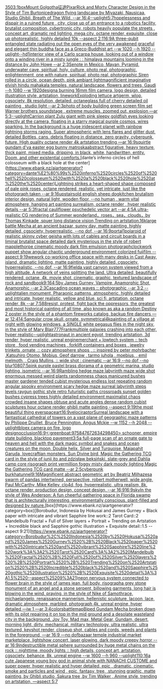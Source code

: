[350](https://www.ebank.nz/aiartgenerator?category=350)[3:1](https://www.ebank.nz/aiartgenerator?category=3%3A1)[box](https://www.ebank.nz/aiartgenerator?category=box)[Mount Golgotha](https://www.ebank.nz/aiartgenerator?category=Mount%2520Golgotha)[征途](https://www.ebank.nz/aiartgenerator?category=%E5%BE%81%E9%80%94)[Pixar](https://www.ebank.nz/aiartgenerator?category=Pixar)[Rick and Morty Character Design in the Style of Tim Burton](https://www.ebank.nz/aiartgenerator?category=Rick%2520and%2520Morty%2520Character%2520Design%2520in%2520the%2520Style%2520of%2520Tim%2520Burton)[ice](https://www.ebank.nz/aiartgenerator?category=ice)[dragon flying landscape by Miyazaki, Nausicaa, Studio Ghibli, Breath of The Wild, --ar 16:4](https://www.ebank.nz/aiartgenerator?category=dragon%2520flying%2520landscape%2520by%2520Miyazaki%2C%2520Nausicaa%2C%2520Studio%2520Ghibli%2C%2520Breath%2520of%2520The%2520Wild%2C%2520--ar%252016%3A4)[--uplight](https://www.ebank.nz/aiartgenerator?category=--uplight)[5:7](https://www.ebank.nz/aiartgenerator?category=5%3A7)[hopelessness and dispair in a ruined future , city, close up of an entrance to a robotics facility, brutalist composition, cybertronic city, robots heavily populate the streets , concept art, dramatic red lighting, mega city, octane render, exquisite, close up photorealistic, highly detailed 10k --aspect 2:1](https://www.ebank.nz/aiartgenerator?category=hopelessness%2520and%2520dispair%2520in%2520a%2520ruined%2520future%2520%2C%2520city%2C%2520close%2520up%2520of%2520an%2520entrance%2520to%2520a%2520robotics%2520facility%2C%2520brutalist%2520composition%2C%2520cybertronic%2520city%2C%2520robots%2520heavily%2520populate%2520the%2520streets%2520%2C%2520concept%2520art%2C%2520dramatic%2520red%2520lighting%2C%2520mega%2520city%2C%2520octane%2520render%2C%2520exquisite%2C%2520close%2520up%2520photorealistic%2C%2520highly%2520detailed%252010k%2520--aspect%25202%3A1)[16:9](https://www.ebank.nz/aiartgenerator?category=16%3A9)[A three-qubit entangled state  radiating out the open eyes of the very awakened graceful and elegant thin buddha face as a Greco-Buddhist art --w 1020 --h 1920 --uplight](https://www.ebank.nz/aiartgenerator?category=A%2520three-qubit%2520entangled%2520state%2520%2520radiating%2520out%2520the%2520open%2520eyes%2520of%2520the%2520very%2520awakened%2520graceful%2520and%2520elegant%2520thin%2520buddha%2520face%2520as%2520a%2520Greco-Buddhist%2520art%2520--w%25201020%2520--h%25201920%2520--uplight)[--hd](https://www.ebank.nz/aiartgenerator?category=--hd)[1](https://www.ebank.nz/aiartgenerator?category=1)[interior view of a Carlo scarpa house, looking out of a window onto a winding river in a misty jungle : : himalaya mountains looming in the distance,by John Howe   --ar 2:3](https://www.ebank.nz/aiartgenerator?category=interior%2520view%2520of%2520a%2520Carlo%2520scarpa%2520house%2C%2520looking%2520out%2520of%2520a%2520window%2520onto%2520a%2520winding%2520river%2520in%2520a%2520misty%2520jungle%2520%3A%2520%3A%2520himalaya%2520mountains%2520looming%2520in%2520the%2520distance%2Cby%2520John%2520Howe%2520%2520%2520--ar%25202%3A3)[Senote in Mexico, Mayan, Pyramid, underwater cave, spiritual, holy, culture, photo real, photographic, enlightenment, one with nature, spiritual, photo real, photographic,](https://www.ebank.nz/aiartgenerator?category=Senote%2520in%2520Mexico%2C%2520Mayan%2C%2520Pyramid%2C%2520underwater%2520cave%2C%2520spiritual%2C%2520holy%2C%2520culture%2C%2520photo%2520real%2C%2520photographic%2C%2520enlightenment%2C%2520one%2520with%2520nature%2C%2520spiritual%2C%2520photo%2520real%2C%2520photographic%2C)[Siren rolled in a circle, ocean depth, pink ambiant light](https://www.ebank.nz/aiartgenerator?category=Siren%2520rolled%2520in%2520a%2520circle%2C%2520ocean%2520depth%2C%2520pink%2520ambiant%2520light)[magnificient imaginative elvish hindu mahakala temples, natural landscape, flowers and trees, Gaudi --h 1080 --w 1920](https://www.ebank.nz/aiartgenerator?category=magnificient%2520imaginative%2520elvish%2520hindu%2520mahakala%2520temples%2C%2520natural%2520landscape%2C%2520flowers%2520and%2520trees%2C%2520Gaudi%2520--h%25201080%2520--w%25201920)[design](https://www.ebank.nz/aiartgenerator?category=design)[a burning 16mm film camera, logo design, detailed illustration style, artstation, linework](https://www.ebank.nz/aiartgenerator?category=a%2520burning%252016mm%2520film%2520camera%2C%2520logo%2520design%2C%2520detailed%2520illustration%2520style%2C%2520artstation%2C%2520linework)[Exploding lettuce artgerm, wlop, cgsociety, 8k resolution, detailed, octane](https://www.ebank.nz/aiartgenerator?category=Exploding%2520lettuce%2520artgerm%2C%2520wlop%2C%2520cgsociety%2C%25208k%2520resolution%2C%2520detailed%2C%2520octane)[glass full of cherry detailed oil painting , studio light --ar 2:3](https://www.ebank.nz/aiartgenerator?category=glass%2520full%2520of%2520cherry%2520detailed%2520oil%2520painting%2520%2C%2520studio%2520light%2520--ar%25202%3A3)[photo of body building green screen film set Warner brothers soundstage , extreme muscles, zoomed out, explosion  —ar 5:3](https://www.ebank.nz/aiartgenerator?category=photo%2520of%2520body%2520building%2520green%2520screen%2520film%2520set%2520Warner%2520brothers%2520soundstage%2520%2C%2520extreme%2520muscles%2C%2520zoomed%2520out%2C%2520explosion%2520%2520%E2%80%94ar%25205%3A3)[--uplight](https://www.ebank.nz/aiartgenerator?category=--uplight)[Carrion plant Zulu giant  with pink sleepy goldfish eyes looking directly at the camera, floating in a starry magical purple cosmos, wires sparking. In the background is a huge iridescent planet with rainbow lightning storms raging. Super atmospheric with lens flares and glitter dust, detailed Bottles, cans, debris floating in distance, zero gravity, cyberpunk, future. High quality octane render 4k artstation trending —ar 16:9](https://www.ebank.nz/aiartgenerator?category=Carrion%2520plant%2520Zulu%2520giant%2520%2520with%2520pink%2520sleepy%2520goldfish%2520eyes%2520looking%2520directly%2520at%2520the%2520camera%2C%2520floating%2520in%2520a%2520starry%2520magical%2520purple%2520cosmos%2C%2520wires%2520sparking.%2520In%2520the%2520background%2520is%2520a%2520huge%2520iridescent%2520planet%2520with%2520rainbow%2520lightning%2520storms%2520raging.%2520Super%2520atmospheric%2520with%2520lens%2520flares%2520and%2520glitter%2520dust%2C%2520detailed%2520Bottles%2C%2520cans%2C%2520debris%2520floating%2520in%2520distance%2C%2520zero%2520gravity%2C%2520cyberpunk%2C%2520future.%2520High%2520quality%2520octane%2520render%25204k%2520artstation%2520trending%2520%E2%80%94ar%252016%3A9)[squirtle gundam d'va easter egg bunny matroska](https://www.ebank.nz/aiartgenerator?category=squirtle%2520gundam%2520d%27va%2520easter%2520egg%2520bunny%2520matroska)[abstract figurative, heavy texture, thick paint, mixed media, dripping, in black, white, handwritten, entity. Doom, and other existential comforts.](https://www.ebank.nz/aiartgenerator?category=abstract%2520figurative%2C%2520heavy%2520texture%2C%2520thick%2520paint%2C%2520mixed%2520media%2C%2520dripping%2C%2520in%2520black%2C%2520white%2C%2520handwritten%2C%2520entity.%2520Doom%2C%2520and%2520other%2520existential%2520comforts.)[dante’s inferno circles of hell colosseum with a black hole at the center](https://www.ebank.nz/aiartgenerator?category=dante%E2%80%99s%2520inferno%2520circles%2520of%2520hell%2520colosseum%2520with%2520a%2520black%2520hole%2520at%2520the%2520center)[Lightning strikes a heart-shaped shape composed of pale pink roses, octane rendered, realistic, yet intricate, just like the photograph taken --ar 9:16](https://www.ebank.nz/aiartgenerator?category=Lightning%2520strikes%2520a%2520heart-shaped%2520shape%2520composed%2520of%2520pale%2520pink%2520roses%2C%2520octane%2520rendered%2C%2520realistic%2C%2520yet%2520intricate%2C%2520just%2520like%2520the%2520photograph%2520taken%2520--ar%25209%3A16)[upstairs](https://www.ebank.nz/aiartgenerator?category=upstairs)[old english sheep dog](https://www.ebank.nz/aiartgenerator?category=old%2520english%2520sheep%2520dog)[kitchen brutalism interior design, natural light, wooden floor, --no human , warm vital atmosphere, hanging art painting surrealism, octane render , hyper realistic details --ar 5:3](https://www.ebank.nz/aiartgenerator?category=kitchen%2520brutalism%2520interior%2520design%2C%2520natural%2520light%2C%2520wooden%2520floor%2C%2520--no%2520human%2520%2C%2520warm%2520vital%2520atmosphere%2C%2520hanging%2520art%2520painting%2520surrealism%2C%2520octane%2520render%2520%2C%2520hyper%2520realistic%2520details%2520--ar%25205%3A3)[fractal cauliflower psychedelic vector art --ar 4:5](https://www.ebank.nz/aiartgenerator?category=fractal%2520cauliflower%2520psychedelic%2520vector%2520art%2520--ar%25204%3A5)[A ultra-realistic CG rendering of Summer wonderland，roses，sea，clouds，by Thomas Kinkade ,spuer long distance vision,Trending on artstation.16k](https://www.ebank.nz/aiartgenerator?category=A%2520ultra-realistic%2520CG%2520rendering%2520of%2520Summer%2520wonderland%EF%BC%8Croses%EF%BC%8Csea%EF%BC%8Cclouds%EF%BC%8Cby%2520Thomas%2520Kinkade%2520%2Cspuer%2520long%2520distance%2520vision%2CTrending%2520on%2520artstation.16k)[large battle Mecha at an ancient bazaar, sunny day, matte painting, highly detailed, cgsociety, hyperrealistic, --no dof, --ar 16:9](https://www.ebank.nz/aiartgenerator?category=large%2520battle%2520Mecha%2520at%2520an%2520ancient%2520bazaar%2C%2520sunny%2520day%2C%2520matte%2520painting%2C%2520highly%2520detailed%2C%2520cgsociety%2C%2520hyperrealistic%2C%2520--no%2520dof%2C%2520--ar%252016%3A9)[portal](https://www.ebank.nz/aiartgenerator?category=portal)[1](https://www.ebank.nz/aiartgenerator?category=1)[polaroid of  realistic skinny cyber geisha with lots of cables and circuit boards in a liminal brutalist space detailed dark mysterious in the style of robert mapplethorpe cinematic moody dark film emulsion photograph](https://www.ebank.nz/aiartgenerator?category=polaroid%2520of%2520%2520realistic%2520skinny%2520cyber%2520geisha%2520with%2520lots%2520of%2520cables%2520and%2520circuit%2520boards%2520in%2520a%2520liminal%2520brutalist%2520space%2520detailed%2520dark%2520mysterious%2520in%2520the%2520style%2520of%2520robert%2520mapplethorpe%2520cinematic%2520moody%2520dark%2520film%2520emulsion%2520photograph)[clockwork puppet show angular chaotic underground environment colorized fujifilm --aspect 9:19](https://www.ebank.nz/aiartgenerator?category=clockwork%2520puppet%2520show%2520angular%2520chaotic%2520underground%2520environment%2520colorized%2520fujifilm%2520--aspect%25209%3A19)[wework co-working office space with many desks in Cast Away, island, dramatic lighting, matte painting, highly detailed, cgsociety, hyperrealistic, --no dof, --ar 16:9](https://www.ebank.nz/aiartgenerator?category=wework%2520co-working%2520office%2520space%2520with%2520many%2520desks%2520in%2520Cast%2520Away%2C%2520island%2C%2520dramatic%2520lighting%2C%2520matte%2520painting%2C%2520highly%2520detailed%2C%2520cgsociety%2C%2520hyperrealistic%2C%2520--no%2520dof%2C%2520--ar%252016%3A9)[field](https://www.ebank.nz/aiartgenerator?category=field)[a vast canyon system viewed from a high altitude.  A network of veins splitting the land.  Ultra detailed, beautifully rendered, octane, 4k, movie shot, cinematic, graphic, textured landscape of rock and sand](https://www.ebank.nz/aiartgenerator?category=a%2520vast%2520canyon%2520system%2520viewed%2520from%2520a%2520high%2520altitude.%2520%2520A%2520network%2520of%2520veins%2520splitting%2520the%2520land.%2520%2520Ultra%2520detailed%2C%2520beautifully%2520rendered%2C%2520octane%2C%25204k%2C%2520movie%2520shot%2C%2520cinematic%2C%2520graphic%2C%2520textured%2520landscape%2520of%2520rock%2520and%2520sand)[book](https://www.ebank.nz/aiartgenerator?category=book)[9:16](https://www.ebank.nz/aiartgenerator?category=9%3A16)[4:5](https://www.ebank.nz/aiartgenerator?category=4%3A5)[by James Gurney, Vampire, Anamorphic Shot, Anamorphic --ar 2:3](https://www.ebank.nz/aiartgenerator?category=by%2520James%2520Gurney%2C%2520Vampire%2C%2520Anamorphic%2520Shot%2C%2520Anamorphic%2520--ar%25202%3A3)[Cascading ocean waves :: photographic --ar 3:2 --uplight](https://www.ebank.nz/aiartgenerator?category=Cascading%2520ocean%2520waves%2520%3A%3A%2520photographic%2520--ar%25203%3A2%2520--uplight)[alien monument, Pharaonic patterns, atmospheric, highly detailed and intricate, hyper realistic, yellow and blue, sci fi, artstation, octane render, 8k --ar 7:5](https://www.ebank.nz/aiartgenerator?category=alien%2520monument%2C%2520Pharaonic%2520patterns%2C%2520atmospheric%2C%2520highly%2520detailed%2520and%2520intricate%2C%2520hyper%2520realistic%2C%2520yellow%2520and%2520blue%2C%2520sci%2520fi%2C%2520artstation%2C%2520octane%2520render%2C%25208k%2520--ar%25207%3A5)[88](https://www.ebank.nz/aiartgenerator?category=88)[resist, protest, fight back the oppressors, the greatest and most historical painting of all time, also known as aka a random Destiny 2 poster in the style of a phantom fireworks catalog, backup fire dancers —ar 12:41](https://www.ebank.nz/aiartgenerator?category=resist%2C%2520protest%2C%2520fight%2520back%2520the%2520oppressors%2C%2520the%2520greatest%2520and%2520most%2520historical%2520painting%2520of%2520all%2520time%2C%2520also%2520known%2520as%2520aka%2520a%2520random%2520Destiny%25202%2520poster%2520in%2520the%2520style%2520of%2520a%2520phantom%2520fireworks%2520catalog%2C%2520backup%2520fire%2520dancers%2520%E2%80%94ar%252012%3A41)[4:5](https://www.ebank.nz/aiartgenerator?category=4%3A5)[angular crow skull, ornate, symmetrical](https://www.ebank.nz/aiartgenerator?category=angular%2520crow%2520skull%2C%2520ornate%2C%2520symmetrical)[4k](https://www.ebank.nz/aiartgenerator?category=4k)[painting of a village at night with glowing windows, a SINGLE white pegasus flies in the night sky, in the style of Mary Blair](https://www.ebank.nz/aiartgenerator?category=painting%2520of%2520a%2520village%2520at%2520night%2520with%2520glowing%2520windows%2C%2520a%2520SINGLE%2520white%2520pegasus%2520flies%2520in%2520the%2520night%2520sky%2C%2520in%2520the%2520style%2520of%2520Mary%2520Blair)[777](https://www.ebank.nz/aiartgenerator?category=777)[Frank](https://www.ebank.nz/aiartgenerator?category=Frank)[multiple galaxies crashing into each other, hyper realistic](https://www.ebank.nz/aiartgenerator?category=multiple%2520galaxies%2520crashing%2520into%2520each%2520other%2C%2520hyper%2520realistic)[--uplight](https://www.ebank.nz/aiartgenerator?category=--uplight)[astronaut in ancient egypt, trending artstation, 3d render, hyper realistic, unreal engine](https://www.ebank.nz/aiartgenerator?category=astronaut%2520in%2520ancient%2520egypt%2C%2520trending%2520artstation%2C%25203d%2520render%2C%2520hyper%2520realistic%2C%2520unreal%2520engine)[merchant + lowtech system :: tech store , food vending machines , forklift containers and boxes , jewelry trinkets ,ornate ,:: cozy atmosphere shops , :: inspired by peter mohrbacher ,Katsuhiro Otomo, Mobius, Geof darrow   , tarmo juhola , moebius, , emil melmoth, , Craig Mullins, :: wide shot : cinematic --ar 16:9 --no dof --no blur](https://www.ebank.nz/aiartgenerator?category=merchant%2520%2B%2520lowtech%2520system%2520%3A%3A%2520tech%2520store%2520%2C%2520food%2520vending%2520machines%2520%2C%2520forklift%2520containers%2520and%2520boxes%2520%2C%2520jewelry%2520trinkets%2520%2Cornate%2520%2C%3A%3A%2520cozy%2520atmosphere%2520shops%2520%2C%2520%3A%3A%2520inspired%2520by%2520peter%2520mohrbacher%2520%2CKatsuhiro%2520Otomo%2C%2520Mobius%2C%2520Geof%2520darrow%2520%2520%2520%2C%2520tarmo%2520juhola%2520%2C%2520moebius%2C%2520%2C%2520emil%2520melmoth%2C%2520%2C%2520Craig%2520Mullins%2C%2520%3A%3A%2520wide%2520shot%2520%3A%2520cinematic%2520--ar%252016%3A9%2520--no%2520dof%2520--no%2520blur)[1080](https://www.ebank.nz/aiartgenerator?category=1080)[7:5](https://www.ebank.nz/aiartgenerator?category=7%3A5)[pink purple pastel brass diorama of a geometric marina, studio lighting, isometric --ar 16:9](https://www.ebank.nz/aiartgenerator?category=pink%2520purple%2520pastel%2520brass%2520diorama%2520of%2520a%2520geometric%2520marina%2C%2520studio%2520lighting%2C%2520isometric%2520--ar%252016%3A9)[Rambling hedge maze labyrinth maze wide shot enormous messed weird plants randomness chaos manicured bushes master gardener tended cubist mysterious endless lost repeating random angular spooky environment scary hedge maze surreal labyrinth steps levels raygun gothic style retro futuristic paths crossroads sunset golden bushes cypress trees highly detailed environment maximalist chaos crowded insane shapes obtuse and acute angles dense random cubist sculptures hour octane render ghibli matte painting --aspect 9:19](https://www.ebank.nz/aiartgenerator?category=Rambling%2520hedge%2520maze%2520labyrinth%2520maze%2520wide%2520shot%2520enormous%2520messed%2520weird%2520plants%2520randomness%2520chaos%2520manicured%2520bushes%2520master%2520gardener%2520tended%2520cubist%2520mysterious%2520endless%2520lost%2520repeating%2520random%2520angular%2520spooky%2520environment%2520scary%2520hedge%2520maze%2520surreal%2520labyrinth%2520steps%2520levels%2520raygun%2520gothic%2520style%2520retro%2520futuristic%2520paths%2520crossroads%2520sunset%2520golden%2520bushes%2520cypress%2520trees%2520highly%2520detailed%2520environment%2520maximalist%2520chaos%2520crowded%2520insane%2520shapes%2520obtuse%2520and%2520acute%2520angles%2520dense%2520random%2520cubist%2520sculptures%2520hour%2520octane%2520render%2520ghibli%2520matte%2520painting%2520--aspect%25209%3A19)[the most beautiful thing ever](https://www.ebank.nz/aiartgenerator?category=the%2520most%2520beautiful%2520thing%2520ever)[space](https://www.ebank.nz/aiartgenerator?category=space)[art](https://www.ebank.nz/aiartgenerator?category=art)[16:9](https://www.ebank.nz/aiartgenerator?category=16%3A9)[velociraptor](https://www.ebank.nz/aiartgenerator?category=velociraptor)[Surreal landscape with a fantastical cathedral of towers on a vast plane of geographic maze patterns by Philippe Druillet, Bruce Pennington, Angus Mckie --w 1152 --h 2048 --uplight](https://www.ebank.nz/aiartgenerator?category=Surreal%2520landscape%2520with%2520a%2520fantastical%2520cathedral%2520of%2520towers%2520on%2520a%2520vast%2520plane%2520of%2520geographic%2520maze%2520patterns%2520by%2520Philippe%2520Druillet%2C%2520Bruce%2520Pennington%2C%2520Angus%2520Mckie%2520--w%25201152%2520--h%25202048%2520--uplight)[bloex camera on fire, logo design](https://www.ebank.nz/aiartgenerator?category=bloex%2520camera%2520on%2520fire%2C%2520logo%2520design)[occlusion](https://www.ebank.nz/aiartgenerator?category=occlusion)[16:9](https://www.ebank.nz/aiartgenerator?category=16%3A9)[<:greenboat:975847672634298450> schooner, empire state building, blacktop pavement](https://www.ebank.nz/aiartgenerator?category=%3C%3Agreenboat%3A975847672634298450%3E%2520schooner%2C%2520empire%2520state%2520building%2C%2520blacktop%2520pavement)[3:5](https://www.ebank.nz/aiartgenerator?category=3%3A5)[a full-page scan of an ornate gate to heaven and hell with the dark magic symbol and snakes and ocean creatures on the moon, Double helix, Silver and Turquoise, Majapahit Garuda, lovecraftian monsters, Sun Divine bird, Magic the Gathering TCG card in the style of junji ito and zdzisław beksiński, slate-grey and Dahlia camp core risograph print vermillion foggy misty dark moody lighting Magic the Gathering TCG card matte --ar 2:5](https://www.ebank.nz/aiartgenerator?category=a%2520full-page%2520scan%2520of%2520an%2520ornate%2520gate%2520to%2520heaven%2520and%2520hell%2520with%2520the%2520dark%2520magic%2520symbol%2520and%2520snakes%2520and%2520ocean%2520creatures%2520on%2520the%2520moon%2C%2520Double%2520helix%2C%2520Silver%2520and%2520Turquoise%2C%2520Majapahit%2520Garuda%2C%2520lovecraftian%2520monsters%2C%2520Sun%2520Divine%2520bird%2C%2520Magic%2520the%2520Gathering%2520TCG%2520card%2520in%2520the%2520style%2520of%2520junji%2520ito%2520and%2520zdzis%C5%82aw%2520beksi%C5%84ski%2C%2520slate-grey%2520and%2520Dahlia%2520camp%2520core%2520risograph%2520print%2520vermillion%2520foggy%2520misty%2520dark%2520moody%2520lighting%2520Magic%2520the%2520Gathering%2520TCG%2520card%2520matte%2520--ar%25202%3A5)[cyberpunk burkha](https://www.ebank.nz/aiartgenerator?category=cyberpunk%2520burkha)[tunnel](https://www.ebank.nz/aiartgenerator?category=tunnel)[9:16](https://www.ebank.nz/aiartgenerator?category=9%3A16)[Magnificent abstract geometric art by Beatriz Milhazes](https://www.ebank.nz/aiartgenerator?category=Magnificent%2520abstract%2520geometric%2520art%2520by%2520Beatriz%2520Milhazes)[a swarm of pandas intertwined, perspective, robert motherwell, wide angle, Paul McCarthy, Mike Kelley, clo4d, fog, hyperrealistic, ultra realism, 8k, octane render, production design, concept design, --ar 16:9](https://www.ebank.nz/aiartgenerator?category=a%2520swarm%2520of%2520pandas%2520intertwined%2C%2520perspective%2C%2520robert%2520motherwell%2C%2520wide%2520angle%2C%2520Paul%2520McCarthy%2C%2520Mike%2520Kelley%2C%2520clo4d%2C%2520fog%2C%2520hyperrealistic%2C%2520ultra%2520realism%2C%25208k%2C%2520octane%2520render%2C%2520production%2520design%2C%2520concept%2520design%2C%2520--ar%252016%3A9)[16:9](https://www.ebank.nz/aiartgenerator?category=16%3A9)[sky](https://www.ebank.nz/aiartgenerator?category=sky)[](https://www.ebank.nz/aiartgenerator?category=)[In the style of Wes Anderson: A fun cheerful gathering space in Florida swamp that is architecturally interesting, environmentally conscious, plant-filled and designed by nature.](https://www.ebank.nz/aiartgenerator?category=In%2520the%2520style%2520of%2520Wes%2520Anderson%3A%2520A%2520fun%2520cheerful%2520gathering%2520space%2520in%2520Florida%2520swamp%2520that%2520is%2520architecturally%2520interesting%2C%2520environmentally%2520conscious%2C%2520plant-filled%2520and%2520designed%2520by%2520nature.)[box](https://www.ebank.nz/aiartgenerator?category=box)[Borobudur, Indonesia by Hokusai and James Gurney + Black paper with intricate and vibrant Sapphire line work::2 Tarot Card::2 Mandelbulb Fractal + Full of Silver layers + Portrait + Trending on Artstation + Incredible black and Sapphire gothic illustration + Exquisite detail::1.5 --aspect 9:21](https://www.ebank.nz/aiartgenerator?category=Borobudur%2C%2520Indonesia%2520by%2520Hokusai%2520and%2520James%2520Gurney%2520%2B%2520Black%2520paper%2520with%2520intricate%2520and%2520vibrant%2520Sapphire%2520line%2520work%3A%3A2%2520Tarot%2520Card%3A%3A2%2520Mandelbulb%2520Fractal%2520%2B%2520Full%2520of%2520Silver%2520layers%2520%2B%2520Portrait%2520%2B%2520Trending%2520on%2520Artstation%2520%2B%2520Incredible%2520black%2520and%2520Sapphire%2520gothic%2520illustration%2520%2B%2520Exquisite%2520detail%3A%3A1.5%2520--aspect%25209%3A21)[neon nervous system connected to flower brain in the style of james jean, full body, risograph](https://www.ebank.nz/aiartgenerator?category=neon%2520nervous%2520system%2520connected%2520to%2520flower%2520brain%2520in%2520the%2520style%2520of%2520james%2520jean%2C%2520full%2520body%2C%2520risograph)[a grey stone monument of an angel and a stone serpent, billowing garments, long hair is blowing in the wind, praying, in the style of Nike of Samothrace, michaelangelo, renaissance mannerism, hellenistic sculpture, lacoon, lace, dramatic atmosphere, marbled, photograph 4k, unreal engine, hyper detailed —iw 1 —ar 3:4](https://www.ebank.nz/aiartgenerator?category=a%2520grey%2520stone%2520monument%2520of%2520an%2520angel%2520and%2520a%2520stone%2520serpent%2C%2520billowing%2520garments%2C%2520long%2520hair%2520is%2520blowing%2520in%2520the%2520wind%2C%2520praying%2C%2520in%2520the%2520style%2520of%2520Nike%2520of%2520Samothrace%2C%2520michaelangelo%2C%2520renaissance%2520mannerism%2C%2520hellenistic%2520sculpture%2C%2520lacoon%2C%2520lace%2C%2520dramatic%2520atmosphere%2C%2520marbled%2C%2520photograph%25204k%2C%2520unreal%2520engine%2C%2520hyper%2520detailed%2520%E2%80%94iw%25201%2520%E2%80%94ar%25203%3A4)[colors](https://www.ebank.nz/aiartgenerator?category=colors)[battlemap](https://www.ebank.nz/aiartgenerator?category=battlemap)[](https://www.ebank.nz/aiartgenerator?category=)[Biped Gundam Mecha broken down with its pilot repairing it on top in the mid ground and a desolate wasteland city in the background. Joy Toy, Mad max, Metal Gear, Gundam, desert, morning light, dirty, mechanical, military technology, ultra realistic, ultra textured, keyshot render, closeup shot, cables and cords, weeds and plants in the foreground, —ar 16:9 —no dof](https://www.ebank.nz/aiartgenerator?category=Biped%2520Gundam%2520Mecha%2520broken%2520down%2520with%2520its%2520pilot%2520repairing%2520it%2520on%2520top%2520in%2520the%2520mid%2520ground%2520and%2520a%2520desolate%2520wasteland%2520city%2520in%2520the%2520background.%2520Joy%2520Toy%2C%2520Mad%2520max%2C%2520Metal%2520Gear%2C%2520Gundam%2C%2520desert%2C%2520morning%2520light%2C%2520dirty%2C%2520mechanical%2C%2520military%2520technology%2C%2520ultra%2520realistic%2C%2520ultra%2520textured%2C%2520keyshot%2520render%2C%2520closeup%2520shot%2C%2520cables%2520and%2520cords%2C%2520weeds%2520and%2520plants%2520in%2520the%2520foreground%2C%2520%E2%80%94ar%252016%3A9%2520%E2%80%94no%2520dof)[bazaar temple industrial market marketplace, lightshow concert, laser glowing, dark moody creepy horror --ar 16:9](https://www.ebank.nz/aiartgenerator?category=bazaar%2520temple%2520industrial%2520market%2520marketplace%2C%2520lightshow%2520concert%2C%2520laser%2520glowing%2C%2520dark%2520moody%2520creepy%2520horror%2520--ar%252016%3A9)[indestructible metal sphere surrounded by huge metal chains on the rock :: nighttime, moody lights :: high details, concept art, artstation, cgsociety, behance, 8k, unreal engine --w 1600 --h 960 --uplight](https://www.ebank.nz/aiartgenerator?category=indestructible%2520metal%2520sphere%2520surrounded%2520by%2520huge%2520metal%2520chains%2520on%2520the%2520rock%2520%3A%3A%2520nighttime%2C%2520moody%2520lights%2520%3A%3A%2520high%2520details%2C%2520concept%2520art%2C%2520artstation%2C%2520cgsociety%2C%2520behance%2C%25208k%2C%2520unreal%2520engine%2520--w%25201600%2520--h%2520960%2520--uplight)[1](https://www.ebank.nz/aiartgenerator?category=1)[10:16](https://www.ebank.nz/aiartgenerator?category=10%3A16)[a cute Japanese young boy god in animal style with NANACHI CUSTOME and super power, hyper realistic and hyper detailed, epic , dramatic, cinematic, smoke and particles and wind , epic, fantasy, tree, ,stunning graphic, matte painting, by Ghibli studio ,Sakura tree ,by Tim Walker , Anime style, trending on artstation, —aspect 5:7](https://www.ebank.nz/aiartgenerator?category=a%2520cute%2520Japanese%2520young%2520boy%2520god%2520in%2520animal%2520style%2520with%2520NANACHI%2520CUSTOME%2520and%2520super%2520power%2C%2520hyper%2520realistic%2520and%2520hyper%2520detailed%2C%2520epic%2520%2C%2520dramatic%2C%2520cinematic%2C%2520smoke%2520and%2520particles%2520and%2520wind%2520%2C%2520epic%2C%2520fantasy%2C%2520tree%2C%2520%2Cstunning%2520graphic%2C%2520matte%2520painting%2C%2520by%2520Ghibli%2520studio%2520%2CSakura%2520tree%2520%2Cby%2520Tim%2520Walker%2520%2C%2520Anime%2520style%2C%2520trending%2520on%2520artstation%2C%2520%E2%80%94aspect%25205%3A7)